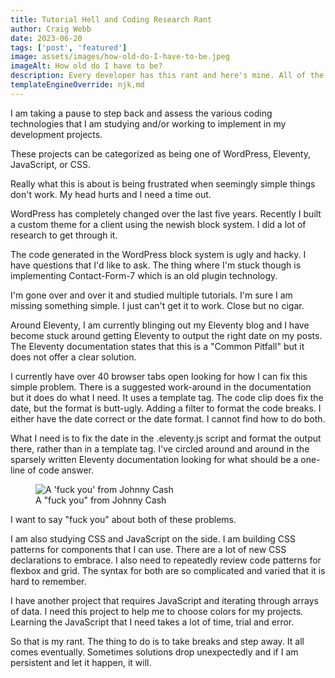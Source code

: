 ```yaml
---
title: Tutorial Hell and Coding Research Rant
author: Craig Webb
date: 2023-06-20
tags: ['post', 'featured']
image: assets/images/how-old-do-I-have-to-be.jpeg
imageAlt: How old do I have to be?
description: Every developer has this rant and here's mine. All of the things I am studying and researching are a bear. They get my goat. Grrrr.
templateEngineOverride: njk,md
---
```



I am taking a pause to step back and assess the various coding technologies that I am studying and/or working to implement in my development projects.

These projects can be categorized as being one of WordPress, Eleventy, JavaScript, or CSS.

Really what this is about is being frustrated when seemingly simple things don't work. My head hurts and I need a time out.

WordPress has completely changed over the last five years. Recently I built a custom theme for a client using the newish block system. I did a lot of research to get through it.

The code generated in the WordPress block system is ugly and hacky. I have questions that I'd like to ask. The thing where I'm stuck though is implementing Contact-Form-7 which is an old plugin technology.

I'm gone over and over it and studied multiple tutorials. I'm sure I am missing something simple. I just can't get it to work. Close but no cigar.

Around Eleventy, I am currently blinging out my Eleventy blog and I have become stuck around getting Eleventy to output the right date on my posts. The Eleventy documentation states that this is a "Common Pitfall" but it does not offer a clear solution.

I currently have over 40 browser tabs open looking for how I can fix this simple problem. There is a suggested work-around in the documentation but it does do what I need. It uses a template tag. The code clip does fix the date, but the format is butt-ugly. Adding a filter to format the code breaks. I either have the date correct or the date format. I cannot find how to do both.

What I need is to fix the date in the .eleventy.js script and format the output there, rather than in a template tag. I've circled around and around in the sparsely written Eleventy documentation looking for what should be a one-line of code answer.

<figure class="fig-card left big">
<image src="{{root}}assets/images/johnny-cash.jpeg" alt="A 'fuck you' from Johnny Cash">
<figcaption>A "fuck you" from Johnny Cash</figcaptions>
</figure>

I want to say "fuck you" about both of these problems.

I am also studying CSS and JavaScript on the side. I am building CSS patterns for components that I can use. There are a lot of new CSS declarations to embrace. I also need to repeatedly review code patterns for flexbox and grid. The syntax for both are so complicated and varied that it is hard to remember.

I have another project that requires JavaScript and iterating through arrays of data. I need this project to help me to choose colors for my projects. Learning the JavaScript that I need takes a lot of time, trial and error.

So that is my rant. The thing to do is to take breaks and step away. It all comes eventually. Sometimes solutions drop unexpectedly and if I am persistent and let it happen, it will.




